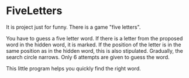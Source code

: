 # FiveLetters

It is project just for funny. There is a game "five letters". 

You have to guess a five letter word. If there is a letter from the proposed word in the hidden word, it is marked. If the position of the letter is in the same position as in the hidden word, this is also stipulated. Gradually, the search circle narrows. Only 6 attempts are given to guess the word.

This little program helps you quickly find the right word.

